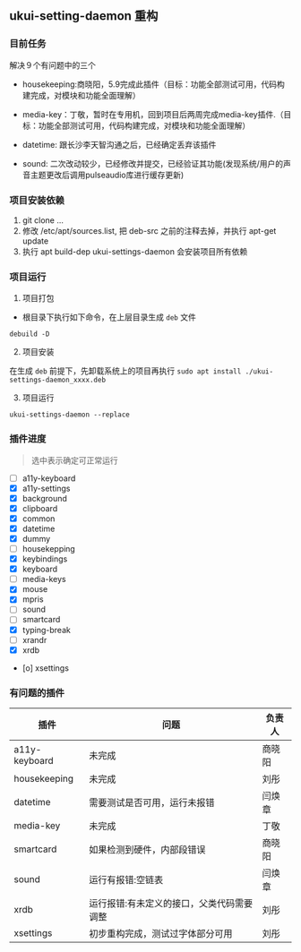 ## ukui-setting-daemon 重构

### 目前任务
解决９个有问题中的三个
- housekeeping:商晓阳，5.9完成此插件（目标：功能全部测试可用，代码构建完成，对模块和功能全面理解）
- media-key：丁敬，暂时在专用机，回到项目后两周完成media-key插件.（目标：功能全部测试可用，代码构建完成，对模块和功能全面理解）

- datetime: 跟长沙李天智沟通之后，已经确定丢弃该插件
- sound: 二次改动较少，已经修改并提交，已经验证其功能(发现系统/用户的声音主题更改后调用pulseaudio库进行缓存更新)

### 项目安装依赖

1. git clone ...
2. 修改 /etc/apt/sources.list, 把 deb-src 之前的注释去掉，并执行 apt-get update
2. 执行 apt build-dep ukui-settings-daemon 会安装项目所有依赖

### 项目运行

1. 项目打包

- 根目录下执行如下命令，在上层目录生成 `deb` 文件

```shell
debuild -D
```

2. 项目安装

在生成 `deb` 前提下，先卸载系统上的项目再执行 `sudo apt install ./ukui-settings-daemon_xxxx.deb`

3. 项目运行

`ukui-settings-daemon --replace`

### 插件进度

> 选中表示确定可正常运行
- [ ] a11y-keyboard
- [x] a11y-settings
- [x] background
- [x] clipboard
- [x] common
- [x] datetime
- [x] dummy
- [ ] housekepping
- [x] keybindings
- [x] keyboard
- [ ] media-keys
- [x] mouse
- [x] mpris
- [ ] sound
- [ ] smartcard
- [x] typing-break
- [ ] xrandr
- [x] xrdb
- [o] xsettings

### 有问题的插件

| 插件 | 问题 | 负责人 |
| --- | --- | --- |
| a11y-keyboard | 未完成 | 商晓阳 |
| housekeeping | 未完成 | 刘彤 |
| datetime | 需要测试是否可用，运行未报错 | 闫焕章 |
| media-key | 未完成| 丁敬 |
| smartcard | 如果检测到硬件，内部段错误 | 商晓阳 |
| sound | 运行有报错:空链表 | 闫焕章 |
| xrdb | 运行报错:有未定义的接口，父类代码需要调整| 刘彤 |
| xsettings | 初步重构完成，测试过字体部分可用| 刘彤 |


